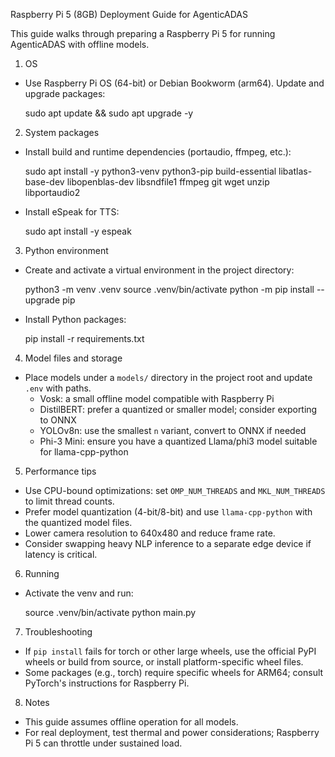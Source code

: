 Raspberry Pi 5 (8GB) Deployment Guide for AgenticADAS

This guide walks through preparing a Raspberry Pi 5 for running AgenticADAS with offline models.

1) OS
- Use Raspberry Pi OS (64-bit) or Debian Bookworm (arm64). Update and upgrade packages:

  sudo apt update && sudo apt upgrade -y

2) System packages
- Install build and runtime dependencies (portaudio, ffmpeg, etc.):

  sudo apt install -y python3-venv python3-pip build-essential libatlas-base-dev libopenblas-dev libsndfile1 ffmpeg git wget unzip libportaudio2

- Install eSpeak for TTS:

  sudo apt install -y espeak

3) Python environment
- Create and activate a virtual environment in the project directory:

  python3 -m venv .venv
  source .venv/bin/activate
  python -m pip install --upgrade pip

- Install Python packages:

  pip install -r requirements.txt

4) Model files and storage
- Place models under a `models/` directory in the project root and update `.env` with paths.
  - Vosk: a small offline model compatible with Raspberry Pi
  - DistilBERT: prefer a quantized or smaller model; consider exporting to ONNX
  - YOLOv8n: use the smallest `n` variant, convert to ONNX if needed
  - Phi-3 Mini: ensure you have a quantized Llama/phi3 model suitable for llama-cpp-python

5) Performance tips
- Use CPU-bound optimizations: set `OMP_NUM_THREADS` and `MKL_NUM_THREADS` to limit thread counts.
- Prefer model quantization (4-bit/8-bit) and use `llama-cpp-python` with the quantized model files.
- Lower camera resolution to 640x480 and reduce frame rate.
- Consider swapping heavy NLP inference to a separate edge device if latency is critical.

6) Running
- Activate the venv and run:

  source .venv/bin/activate
  python main.py

7) Troubleshooting
- If `pip install` fails for torch or other large wheels, use the official PyPI wheels or build from source, or install platform-specific wheel files.
- Some packages (e.g., torch) require specific wheels for ARM64; consult PyTorch's instructions for Raspberry Pi.

8) Notes
- This guide assumes offline operation for all models.
- For real deployment, test thermal and power considerations; Raspberry Pi 5 can throttle under sustained load.
